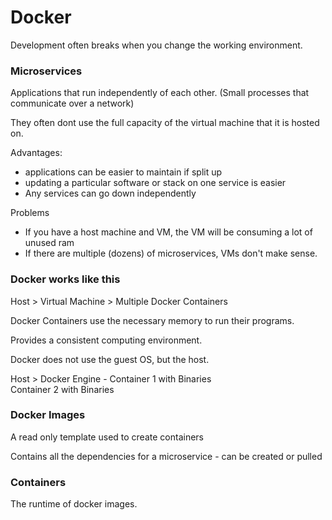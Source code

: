 # Docker

Development often breaks when you change the working environment.

### Microservices
Applications that run independently of each other. (Small processes that communicate over a network)

They often dont use the full capacity of the virtual machine that it is hosted on.

Advantages:
- applications can be easier to maintain if split up
- updating a particular software or stack on one service is easier
- Any services can go down independently

Problems
- If you have a host machine and VM, the VM will be consuming a lot of unused ram
- If there are multiple (dozens) of microservices, VMs don't make sense.

### Docker works like this

Host > Virtual Machine > Multiple Docker Containers

Docker Containers use the necessary memory to run their programs.

Provides a consistent computing environment.

Docker does not use the guest OS, but the host.

Host > Docker Engine - Container 1 with Binaries
		\
		Container 2 with Binaries

### Docker Images
A read only template used to create containers

Contains all the dependencies for a microservice - can be created or pulled

### Containers 
The runtime of docker images.
